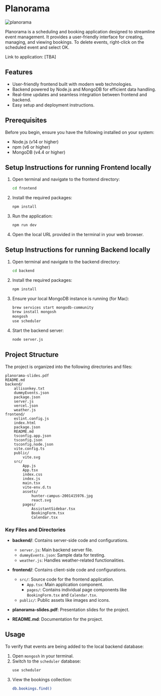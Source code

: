 # Planorama

![planorama](https://github.com/user-attachments/assets/806542d8-32b1-4ac2-81d5-99284b8900a6)

Planorama is a scheduling and booking application designed to streamline event management. It provides a user-friendly interface for creating, managing, and viewing bookings. To delete events, right-click on the scheduled event and select OK.

Link to application: [TBA]

## Features

- User-friendly frontend built with modern web technologies.
- Backend powered by Node.js and MongoDB for efficient data handling.
- Real-time updates and seamless integration between frontend and backend.
- Easy setup and deployment instructions.

## Prerequisites

Before you begin, ensure you have the following installed on your system:

- Node.js (v14 or higher)
- npm (v6 or higher)
- MongoDB (v4.4 or higher)

## Setup Instructions for running Frontend locally

1. Open terminal and navigate to the frontend directory:
    ```bash
    cd frontend
    ```
2. Install the required packages:
    ```bash
    npm install
    ```
3. Run the application:
    ```bash
    npm run dev
    ```
4. Open the local URL provided in the terminal in your web browser.

## Setup Instructions for running Backend locally

1. Open terminal and navigate to the backend directory:
    ```bash
    cd backend
    ```
2. Install the required packages:
    ```bash
    npm install
    ```
3. Ensure your local MongoDB instance is running (for Mac):
    ```bash
    brew services start mongodb-community
    brew install mongosh
    mongosh
    use scheduler
    ```
4. Start the backend server:
    ```bash
    node server.js
    ```

## Project Structure

The project is organized into the following directories and files:

```
planorama-slides.pdf
README.md
backend/
    allisonkey.txt
    dummyEvents.json
    package.json
    server.js
    vercel.json
    weather.js
frontend/
    eslint.config.js
    index.html
    package.json
    README.md
    tsconfig.app.json
    tsconfig.json
    tsconfig.node.json
    vite.config.ts
    public/
        vite.svg
    src/
        App.js
        App.tsx
        index.css
        index.js
        main.tsx
        vite-env.d.ts
        assets/
            hunter-campus-2001415976.jpg
            react.svg
        pages/
            AssistantSidebar.tsx
            BookingForm.tsx
            Calendar.tsx
```

### Key Files and Directories

- **backend/**: Contains server-side code and configurations.
  - `server.js`: Main backend server file.
  - `dummyEvents.json`: Sample data for testing.
  - `weather.js`: Handles weather-related functionalities.

- **frontend/**: Contains client-side code and configurations.
  - `src/`: Source code for the frontend application.
    - `App.tsx`: Main application component.
    - `pages/`: Contains individual page components like `BookingForm.tsx` and `Calendar.tsx`.
  - `public/`: Public assets like images and icons.

- **planorama-slides.pdf**: Presentation slides for the project.
- **README.md**: Documentation for the project.

## Usage

To verify that events are being added to the local backend database:

1. Open `mongosh` in your terminal.
2. Switch to the `scheduler` database:
    ```bash
    use scheduler
    ```
3. View the bookings collection:
    ```bash
    db.bookings.find()
    ```
